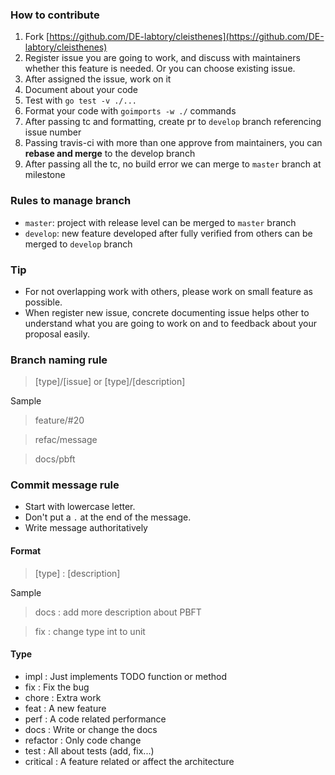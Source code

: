 ### How to contribute

1. Fork [https://github.com/DE-labtory/cleisthenes](https://github.com/DE-labtory/cleisthenes)
2. Register issue you are going to work, and discuss with maintainers whether this feature is needed. Or you can choose existing issue.
3. After assigned the issue, work on it
4. Document about your code
5. Test with `go test -v ./...`
6. Format your code with `goimports -w ./` commands
7. After passing tc and formatting, create pr to `develop` branch referencing issue number
8. Passing travis-ci with more than one approve from maintainers, you can **rebase and merge** to the develop branch
9. After passing all the tc, no build error we can merge to `master` branch at milestone

### Rules to manage branch

* `master`: project with release level can be merged to `master` branch
* `develop`: new feature developed after fully verified from others can be merged to `develop` branch

### Tip

* For not overlapping work with others, please work on small feature as possible.
* When register new issue, concrete documenting issue helps other to understand what you are going to work on and to feedback about your proposal easily.

### Branch naming rule

> [type]/[issue] or [type]/[description]

Sample

> feature/#20

> refac/message

> docs/pbft


### Commit message rule

* Start with lowercase letter.  
* Don't put a `.` at the end of the message.
* Write message authoritatively

#### Format

> [type] : [description]

Sample

> docs : add more description about PBFT 

> fix : change type int to unit


#### Type

- impl : Just implements TODO function or method
- fix : Fix the bug
- chore : Extra work
- feat : A new feature
- perf : A code related performance
- docs : Write or change the docs
- refactor : Only code change 
- test : All about tests (add, fix...)
- critical : A feature related or affect the architecture
